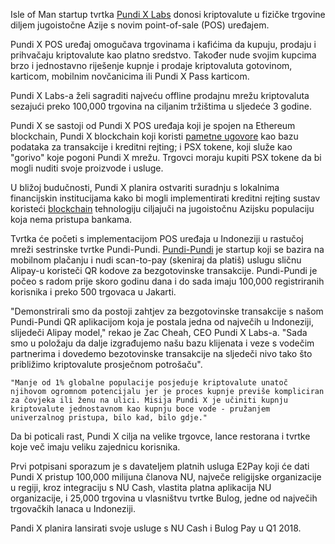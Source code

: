 Isle of Man startup tvrtka [Pundi X Labs] donosi kriptovalute u fizičke trgovine diljem jugoistočne Azije s novim point-of-sale (POS) uređajem.

Pundi X POS uređaj omogučava trgovinama i kafićima da kupuju, prodaju i prihvačaju kriptovalute kao platno sredstvo. Također nude svojim kupcima brzo i jednostavno riješenje kupnje i prodaje kriptovaluta gotovinom, karticom, mobilnim novčanicima ili Pundi X Pass karticom.

Pundi X Labs-a želi sagraditi najveću offline prodajnu mrežu kriptovaluta sezajući preko 100,000 trgovina na ciljanim tržištima u sljedeće 3 godine.

Pundi X se sastoji od Pundi X POS uređaja koji je spojen na Ethereum blockchain, Pundi X blockchain koji koristi [pametne ugovore][contract] kao bazu podataka za transakcije i kreditni rejting; i PSX tokene, koji služe kao "gorivo" koje pogoni Pundi X mrežu.
Trgovci moraju kupiti PSX tokene da bi mogli nuditi svoje proizvode i usluge.

U bližoj budučnosti, Pundi X planira ostvariti suradnju s lokalnima financijskin institucijama kako bi mogli implementirati kreditni rejting sustav koristeći [blockchain] tehnologiju ciljajuči na jugoistočnu Azijsku populaciju koja nema pristupa bankama.

Tvrtka će početi s implementacijom POS uređaja u Indoneziji u rastučoj mreži sestrinske tvrtke Pundi-Pundi. [Pundi-Pundi] je startup koji se bazira na mobilnom plačanju i nudi scan-to-pay (skeniraj da platiš) uslugu sličnu Alipay-u koristeči QR kodove za bezgotovinske  transakcije. Pundi-Pundi je počeo s radom prije skoro godinu dana i do sada imaju 100,000 registriranih korisnika i preko 500 trgovaca u Jakarti.

"Demonstrirali smo da postoji zahtjev za bezgotovinske transakcije s našom Pundi-Pundi QR aplikacijom koja je postala jedna od največih u Indoneziji, slijedeči Alipay model," rekao je Zac Cheah, CEO Pundi X Labs-a. "Sada smo u položaju da dalje izgrađujemo našu bazu klijenata i veze s vodečim partnerima i dovedemo bezotovinske transakcije na sljedeči nivo tako što približimo  kriptovalute prosječnom potrošaču".

    "Manje od 1% globalne populacije posjeduje kriptovalute unatoč njihovom ogromnom potencijalu jer je proces kupnje previše kompliciran za čovjeka ili ženu na ulici. Misija Pundi X je učiniti kupnju kriptovalute jednostavnom kao kupnju boce vode - pružanjem univerzalnog pristupa, bilo kad, bilo gdje."

Da bi poticali rast, Pundi X cilja na velike trgovce, lance restorana i tvrtke koje več imaju veliku zajednicu korisnika.

Prvi potpisani sporazum je s davateljem platnih usluga E2Pay koji će dati Pundi X pristup 100,000 milijuna članova NU, največe religijske organizacije u regiji, kroz integraciju s NU Cash, vlastita platna aplikacija NU organizacije, i 25,000 trgovina u vlasništvu tvrtke Bulog, jedne od največih trgovačkih lanaca u Indoneziji.

Pandi X planira lansirati svoje usluge s NU Cash i Bulog Pay u Q1 2018.




[Pundi X Labs]: https://www.pundix.com

[contract]: https://bitfalls.com/hr/2017/09/19/what-ethereum-compare-to-bitcoin/#pametni-ugovori

[blockchain]: https://bitfalls.com/hr/2017/08/20/blockchain-explained-blockchain-works/

[Pundi-Pundi]: https://www.pundi-pundi.com